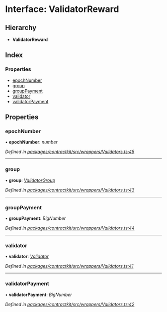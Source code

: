 # Interface: ValidatorReward

## Hierarchy

* **ValidatorReward**

## Index

### Properties

* [epochNumber](_wrappers_validators_.validatorreward.md#epochnumber)
* [group](_wrappers_validators_.validatorreward.md#group)
* [groupPayment](_wrappers_validators_.validatorreward.md#grouppayment)
* [validator](_wrappers_validators_.validatorreward.md#validator)
* [validatorPayment](_wrappers_validators_.validatorreward.md#validatorpayment)

## Properties

###  epochNumber

• **epochNumber**: *number*

*Defined in [packages/contractkit/src/wrappers/Validators.ts:45](https://github.com/celo-org/celo-monorepo/blob/master/packages/contractkit/src/wrappers/Validators.ts#L45)*

___

###  group

• **group**: *[ValidatorGroup](_wrappers_validators_.validatorgroup.md)*

*Defined in [packages/contractkit/src/wrappers/Validators.ts:43](https://github.com/celo-org/celo-monorepo/blob/master/packages/contractkit/src/wrappers/Validators.ts#L43)*

___

###  groupPayment

• **groupPayment**: *BigNumber*

*Defined in [packages/contractkit/src/wrappers/Validators.ts:44](https://github.com/celo-org/celo-monorepo/blob/master/packages/contractkit/src/wrappers/Validators.ts#L44)*

___

###  validator

• **validator**: *[Validator](_wrappers_validators_.validator.md)*

*Defined in [packages/contractkit/src/wrappers/Validators.ts:41](https://github.com/celo-org/celo-monorepo/blob/master/packages/contractkit/src/wrappers/Validators.ts#L41)*

___

###  validatorPayment

• **validatorPayment**: *BigNumber*

*Defined in [packages/contractkit/src/wrappers/Validators.ts:42](https://github.com/celo-org/celo-monorepo/blob/master/packages/contractkit/src/wrappers/Validators.ts#L42)*
